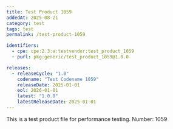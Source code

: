 ```yaml
---
title: Test Product 1059
addedAt: 2025-08-21
category: test
tags: test
permalink: /test-product-1059

identifiers:
  - cpe: cpe:2.3:a:testvendor:test_product_1059
  - purl: pkg:generic/test_product_1059@1.0.0

releases:
  - releaseCycle: "1.0"
    codename: "Test Codename 1059"
    releaseDate: 2025-01-01
    eol: 2026-01-01
    latest: "1.0.0"
    latestReleaseDate: 2025-01-01
---
```


This is a test product file for performance testing. Number: 1059
